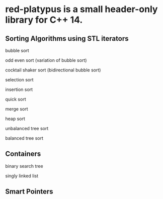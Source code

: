 # red-platypus is a small header-only library for C++ 14.

## Sorting Algorithms using STL iterators

bubble sort

odd even sort (variation of bubble sort)

cocktail shaker sort (bidirectional bubble sort)

selection sort

insertion sort

quick sort

merge sort

heap sort

unbalanced tree sort

balanced tree sort

## Containers

binary search tree

singly linked list

## Smart Pointers
